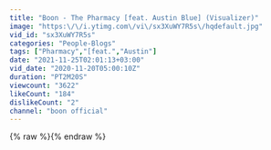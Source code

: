```yaml
---
title: "Boon - The Pharmacy [feat. Austin Blue] (Visualizer)"
image: "https:\/\/i.ytimg.com\/vi\/sx3XuWY7R5s\/hqdefault.jpg"
vid_id: "sx3XuWY7R5s"
categories: "People-Blogs"
tags: ["Pharmacy","[feat.","Austin"]
date: "2021-11-25T02:01:13+03:00"
vid_date: "2020-11-20T05:00:10Z"
duration: "PT2M20S"
viewcount: "3622"
likeCount: "184"
dislikeCount: "2"
channel: "boon official"
---
```

{% raw %}{% endraw %}
